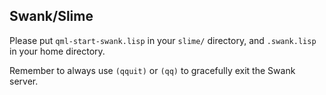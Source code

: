 
Swank/Slime
-----------

Please put `qml-start-swank.lisp` in your `slime/` directory, and `.swank.lisp`
in your home directory.

Remember to always use `(qquit)` or `(qq)` to gracefully exit the Swank server.
